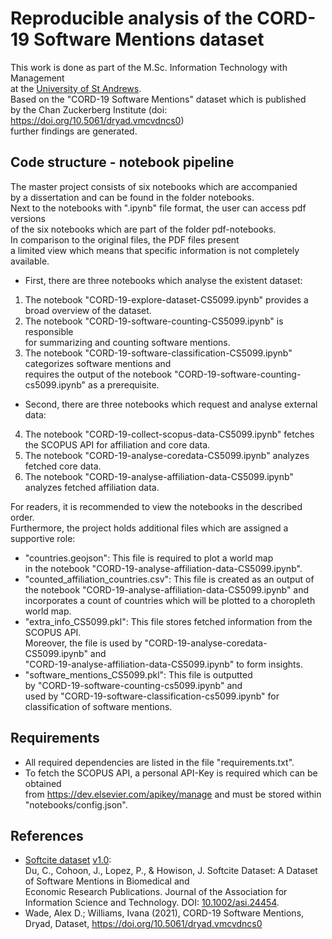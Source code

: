 # Reproducible analysis of the CORD-19 Software Mentions dataset
This work is done as part of the M.Sc. Information Technology with Management   
at the [University of St Andrews](https://www.st-andrews.ac.uk/).  
Based on the "CORD-19 Software Mentions" dataset which is published  
by the Chan Zuckerberg Institute (doi: https://doi.org/10.5061/dryad.vmcvdncs0)  
further findings are generated.   

## Code structure - notebook pipeline
The master project consists of six notebooks which are accompanied  
by a dissertation and can be found in the folder notebooks.   
Next to the notebooks with ".ipynb" file format, the user can access pdf versions  
of the six notebooks which are part of the folder pdf-notebooks.   
In comparison to the original files, the PDF files present  
a limited view which means that specific information is not completely available.   
* First, there are three notebooks which analyse the existent dataset: 
1. The notebook "CORD-19-explore-dataset-CS5099.ipynb" provides a broad overview of the dataset.
2. The notebook "CORD-19-software-counting-CS5099.ipynb" is responsible   
for summarizing and counting software mentions. 
3. The notebook "CORD-19-software-classification-CS5099.ipynb" categorizes software mentions and   
requires the output of the notebook "CORD-19-software-counting-cs5099.ipynb" as a prerequisite.   
* Second, there are three notebooks which request and analyse external data:   
4. The notebook "CORD-19-collect-scopus-data-CS5099.ipynb" fetches  
the SCOPUS API for affiliation and core data.
5. The notebook "CORD-19-analyse-coredata-CS5099.ipynb" analyzes fetched core data.   
6. The notebook "CORD-19-analyse-affiliation-data-CS5099.ipynb" analyzes fetched affiliation data.   

For readers, it is recommended to view the notebooks in the described order.   
Furthermore, the project holds additional files which are assigned a supportive role:   
* "countries.geojson": This file is required to plot a world map   
in the notebook "CORD-19-analyse-affiliation-data-CS5099.ipynb".
* "counted_affiliation_countries.csv": This file is created as an output of  
the notebook "CORD-19-analyse-affiliation-data-CS5099.ipynb" and 
incorporates a count of countries which will be plotted to a choropleth world map.  
* "extra_info_CS5099.pkl": This file stores fetched information from the SCOPUS API.   
Moreover, the file is used by "CORD-19-analyse-coredata-CS5099.ipynb" and  
 "CORD-19-analyse-affiliation-data-CS5099.ipynb" to form insights. 
* "software_mentions_CS5099.pkl": This file is outputted  
by "CORD-19-software-counting-cs5099.ipynb" and  
used by "CORD-19-software-classification-cs5099.ipynb" for classification of software mentions. 

## Requirements
* All required dependencies are listed in the file "requirements.txt".  
* To fetch the SCOPUS API, a personal API-Key is required which can be obtained  
from https://dev.elsevier.com/apikey/manage and must be stored within "notebooks/config.json".  

## References
- [Softcite dataset](https://github.com/howisonlab/softcite-dataset) [v1.0](https://github.com/howisonlab/softcite-dataset/releases/tag/v1.0):  
Du, C., Cohoon, J., Lopez, P., & Howison, J. Softcite Dataset: A Dataset of Software Mentions in Biomedical and   
Economic Research Publications. Journal of the Association for Information Science and Technology. DOI: [10.1002/asi.24454](https://doi.org/10.1002/asi.24454).  
- Wade, Alex D.; Williams, Ivana (2021), CORD-19 Software Mentions, Dryad, Dataset, https://doi.org/10.5061/dryad.vmcvdncs0
